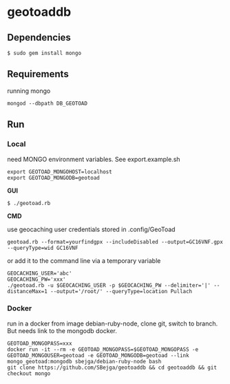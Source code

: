 # geotoaddb

## Dependencies

	$ sudo gem install mongo

## Requirements

running mongo

	mongod --dbpath DB_GEOTOAD

## Run

### Local

need MONGO environment variables.
See export.example.sh

    export GEOTOAD_MONGOHOST=localhost
    export GEOTOAD_MONGODB=geotoad

**GUI**
	
	$ ./geotoad.rb

**CMD**

use geocaching user credentials stored in .config/GeoToad

	geotoad.rb --format=yourfindgpx --includeDisabled --output=GC16VNF.gpx --queryType=wid GC16VNF
	
or add it to the command line via a temporary variable

	GEOCACHING_USER='abc'
	GEOCACHING_PW='xxx'
	./geotoad.rb -u $GEOCACHING_USER -p $GEOCACHING_PW --delimiter='|' --distanceMax=1 --output='/root/' --queryType=location Pullach


### Docker

run in a docker from image debian-ruby-node, clone git, switch to branch.
But needs link to the mongodb docker.

	GEOTOAD_MONGOPASS=xxx
	docker run -it --rm -e GEOTOAD_MONGOPASS=$GEOTOAD_MONGOPASS -e GEOTOAD_MONGOUSER=geotoad -e GEOTOAD_MONGODB=geotoad --link mongo_geotoad:mongodb sbejga/debian-ruby-node bash
	git clone https://github.com/SBejga/geotoaddb && cd geotoaddb && git checkout mongo

